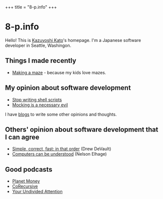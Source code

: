 +++
title = "8-p.info"
+++

# 8-p.info

Hello! This is [Kazuyoshi Kato](/me/)'s homepage. I'm a Japanese software developer in Seattle, Washingon.

## Things I made recently

- [Making a maze](maze/) - because my kids love mazes.

## My opinion about software development

- [Stop writing shell scripts](https://blog.8-p.info/en/2021/01/11/shell-scripts/)
- [Mocking is a necessary evil](https://blog.8-p.info/en/2020/10/22/mocking/)

I have [blogs](https://blog.8-p.info/) to write some other opinions and thoughts.

## Others' opinion about software development that I can agree

* [Simple, correct, fast: in that order](https://drewdevault.com/2018/07/09/Simple-correct-fast.html) (Drew DeVault)
* [Computers can be understood](https://blog.nelhage.com/post/computers-can-be-understood/) (Nelson Elhage)

## Good podcasts

* [Planet Money](https://www.npr.org/podcasts/510289/planet-money/)
* [CoRecursive](https://corecursive.com/)
* [Your Undivided Attention](https://www.humanetech.com/podcast)
